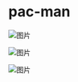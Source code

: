 # pac-man

![图片](https://github.com/skyatmoon/pac-man/assets/53244544/dc62ec84-e322-4bc5-b664-39da4207121a)

![图片](https://github.com/skyatmoon/pac-man/assets/53244544/3eba1c02-7c41-4067-a4d9-3a1784edfa1d)

![图片](https://github.com/skyatmoon/pac-man/assets/53244544/39f6addb-6355-4ba9-aa21-da1e2794cb20)
